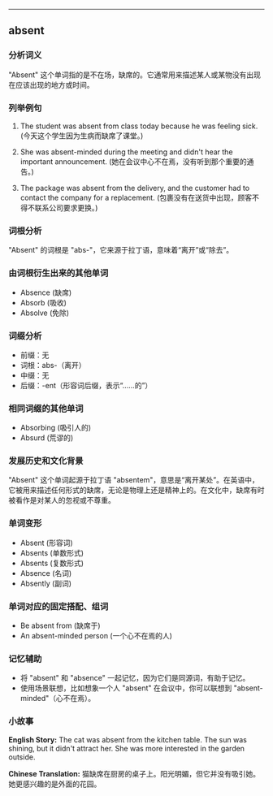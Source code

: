 
---------------
## absent
### 分析词义
"Absent" 这个单词指的是不在场，缺席的。它通常用来描述某人或某物没有出现在应该出现的地方或时间。

### 列举例句
1. The student was absent from class today because he was feeling sick.
   (今天这个学生因为生病而缺席了课堂。)
   
2. She was absent-minded during the meeting and didn't hear the important announcement.
   (她在会议中心不在焉，没有听到那个重要的通告。)
   
3. The package was absent from the delivery, and the customer had to contact the company for a replacement.
   (包裹没有在送货中出现，顾客不得不联系公司要求更换。)

### 词根分析
"Absent" 的词根是 "abs-"，它来源于拉丁语，意味着“离开”或“除去”。

### 由词根衍生出来的其他单词
- Absence (缺席)
- Absorb (吸收)
- Absolve (免除)

### 词缀分析
- 前缀：无
- 词根：abs-（离开）
- 中缀：无
- 后缀：-ent（形容词后缀，表示“……的”）

### 相同词缀的其他单词
- Absorbing (吸引人的)
- Absurd (荒谬的)

### 发展历史和文化背景
"Absent" 这个单词起源于拉丁语 "absentem"，意思是“离开某处”。在英语中，它被用来描述任何形式的缺席，无论是物理上还是精神上的。在文化中，缺席有时被看作是对某人的忽视或不尊重。

### 单词变形
- Absent (形容词)
- Absents (单数形式)
- Absents (复数形式)
- Absence (名词)
- Absently (副词)

### 单词对应的固定搭配、组词
- Be absent from (缺席于)
- An absent-minded person (一个心不在焉的人)

### 记忆辅助
- 将 "absent" 和 "absence" 一起记忆，因为它们是同源词，有助于记忆。
- 使用场景联想，比如想象一个人 "absent" 在会议中，你可以联想到 "absent-minded"（心不在焉）。

### 小故事
**English Story:**
The cat was absent from the kitchen table. The sun was shining, but it didn't attract her. She was more interested in the garden outside.

**Chinese Translation:**
猫缺席在厨房的桌子上。阳光明媚，但它并没有吸引她。她更感兴趣的是外面的花园。

